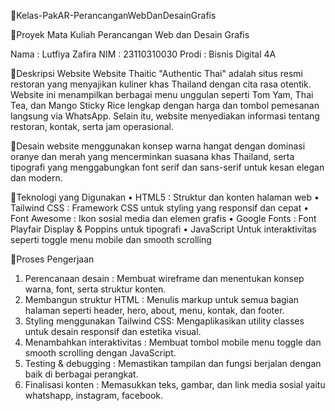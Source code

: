📍Kelas-PakAR-PerancanganWebDanDesainGrafis

📍Proyek Mata Kuliah Perancangan Web dan Desain Grafis

Nama : Lutfiya Zafira
NIM : 23110310030
Prodi : Bisnis Digital 4A

📍Deskripsi Website
Website Thaitic "Authentic Thai" adalah situs resmi restoran yang menyajikan kuliner khas Thailand dengan cita rasa otentik. Website ini menampilkan berbagai menu unggulan seperti Tom Yam, Thai Tea, dan Mango Sticky Rice lengkap dengan harga dan tombol pemesanan langsung via WhatsApp. Selain itu, website menyediakan informasi tentang restoran, kontak, serta jam operasional.

📍Desain website menggunakan konsep warna hangat dengan dominasi oranye dan merah yang mencerminkan suasana khas Thailand, serta tipografi yang menggabungkan font serif dan sans-serif untuk kesan elegan dan modern.

📍Teknologi yang Digunakan
• HTML5 : Struktur dan konten halaman web
• Tailwind CSS : Framework CSS untuk styling yang responsif dan cepat
• Font Awesome : Ikon sosial media dan elemen grafis
• Google Fonts : Font Playfair Display & Poppins untuk tipografi
• JavaScript Untuk interaktivitas seperti toggle menu mobile dan smooth scrolling

📍Proses Pengerjaan 
1. Perencanaan desain : Membuat wireframe dan menentukan konsep warna, font, serta struktur konten.
2. Membangun struktur HTML : Menulis markup untuk semua bagian halaman seperti header, hero, about, menu, kontak, dan footer.
3. Styling menggunakan Tailwind CSS: Mengaplikasikan utility classes untuk desain responsif dan estetika visual.
4. Menambahkan interaktivitas : Membuat tombol mobile menu toggle dan smooth scrolling dengan JavaScript.
5. Testing & debugging : Memastikan tampilan dan fungsi berjalan dengan baik di berbagai perangkat.
6. Finalisasi konten : Memasukkan teks, gambar, dan link media sosial yaitu whatshapp, instagram, facebook.
